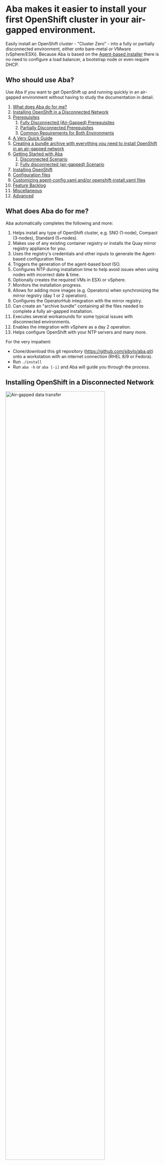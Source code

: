 # Aba makes it easier to install your first OpenShift cluster in your air-gapped environment. 

Easily install an OpenShift cluster - "Cluster Zero" - into a fully or partially disconnected environment, either onto bare-metal or VMware (vSphere/ESXi).
Because Aba is based on the [Agent-based installer](https://www.redhat.com/en/blog/meet-the-new-agent-based-openshift-installer-1) there is no need to configure a load balancer, a bootstrap node or even require DHCP. 

## Who should use Aba?

Use Aba if you want to get OpenShift up and running quickly in an air-gapped environment without having to study the documentation in detail.

1. [What does Aba do for me?](#what-does-aba-do-for-me)
1. [Installing OpenShift in a Disconnected Network](#installing-openshift-in-a-disconnected-network)
1. [Prerequisites](#prerequisites)
   1. [Fully Disconnected (Air-Gapped) Prerequisites](#fully-disconnected-air-gapped-prerequisites)
   1. [Partially Disconnected Prerequisites](#partially-disconnected-prerequisites)
   1. [Common Requirements for Both Environments](#common-requirements-for-both-environments)
1. [A Very Quick Guide](#a-very-quick-guide)
1. [Creating a bundle archive with everything you need to install OpenShift in an air-gapped network](#Creating-a-bundle-archive-with-everything-you-need-to-install-OpenShift-in-an-air-gapped-network)
1. [Getting Started with Aba](#getting-started-with-aba)
   1. [Disconnected Scenario](#disconnected-scenario)
   1. [Fully disconnected (air-gapped) Scenario](#fully-disconnected-air-gapped-scenario)
1. [Installing OpenShift](#installing-openshift)
1. [Configuration files](#configuration-files)
1. [Customizing agent-config.yaml and/or openshift-install.yaml files](#customizing-agent-config.yaml-andor-openshift-install.yaml-files)
1. [Feature Backlog](#feature-backlog)
1. [Miscellaneous](#miscellaneous)
1. [Advanced](#advanced)



## What does Aba do for me?

Aba automatically completes the following and more:

1. Helps install any type of OpenShift cluster, e.g. SNO (1-node), Compact (3-nodes), Standard (5+nodes).
2. Makes use of any existing container registry or installs the Quay mirror registry appliance for you. 
1. Uses the registry's credentials and other inputs to generate the Agent-based configuration files.
1. Triggers the generation of the agent-based boot ISO. 
1. Configures NTP during installation time to help avoid issues when using nodes with incorrect date & time.
1. Optionally creates the required VMs in ESXi or vSphere.
1. Monitors the installation progress. 
1. Allows for adding more images (e.g. Operators) when synchronizing the mirror registry (day 1 or 2 operation).
1. Configures the OperatorHub integration with the mirror registry. 
1. Can create an "archive bundle" containing all the files needed to complete a fully air-gapped installation. 
1. Executes several workarounds for some typical issues with disconnected environments.
1. Enables the integration with vSphere as a day 2 operation.
1. Helps configure OpenShift with your NTP servers and many more. 

For the very impatient:

  - Clone/download this git repository (https://github.com/sjbylo/aba.git) onto a workstation with an internet connection (RHEL 8/9 or Fedora).
  - Run `./install`
  - Run `aba -h` or `aba [-i]` and Aba will guide you through the process.


## Installing OpenShift in a Disconnected Network

<img src="images/air-gapped.jpg" alt="Air-gapped data transfer" title="Air-gapped data transfer" width="80%">


The diagram above illustrates two scenarios for installing OpenShift in a disconnected network environment.

- **Top Section**: The *Disconnected Scenario* (partial network access, e.g. via a proxy).
- **Bottom Section**: The *Fully Disconnected (Air-Gapped) Scenario* (data transfer only through physical means, such as "sneaker net" into a private data center).

Each scenario includes two main network zones:

- **Connected Network**: Located on the left side of the diagram, where external resources are accessible.
- **Private Network**: Located on the right side of the diagram, isolated from direct internet access.

Bastion Requirements

- **Connected Bastion**: Can be a workstation or virtual machine (VM) running on a laptop, configured with RHEL 8/9 or Fedora.
- **Internal Bastion**: Must be running RHEL 9 to support OpenShift installation in the private network.

These configurations ensure that each network zone meets OpenShift’s requirements for disconnected or fully air-gapped installations.


[Back to top](#who-should-use-aba)


## Prerequisites

### Fully Disconnected (Air-Gapped) Prerequisites

In a fully disconnected environment, where no internet access is available, two bastions are required: one connected to the internet and the other on the private network.

- **Connected Bastion or Workstation**
   - An x86 RHEL 8/9 or Fedora (e.g. VM) with internet access, typically on a laptop.
   - Clone or download this Git repository (https://github.com/sjbylo/aba.git) to any location in your home directory.
   - Download and store the Red Hat registry pull secret to `~/.pull-secret.json` (a pull secret can be downloaded from https://console.redhat.com/openshift/install/pull-secret).
   - Install required RPMs listed in `templates/rpms-external.txt` (or let Aba use dnf to install).
   - Run `sudo dnf update` to ensure all packages are up to date (optional).
   - Password-less `sudo` access is highly recommended.

- **Internal Bastion**
   - A RHEL 9 VM or host within your private, air-gapped network.
   - Install required RPMs as listed in `templates/rpms-internal.txt` (or let Aba use dnf to install, if available).
   - Password-less `sudo` access is highly recommended.

### Partially Disconnected Prerequisites

In a partially disconnected environment, the internal network has limited or proxy-based internet access, allowing data synchronization directly.

- **Bastion**
   - A single RHEL 9 VM with internet access and connectivity to the private network.
   - Download and copy this Git repository to any location in your home directory on the bastion.
   - Download and store your Red Hat registry pull secret at `~/.pull-secret.json` (a pull secret can be downloaded from https://console.redhat.com/openshift/install/pull-secret).
   - Install required RPMs from `templates/rpms-external.txt` (or let Aba use dnf to install, if available).
   - Run `sudo dnf update` to ensure all packages are up to date (optional).
   - Password-less `sudo` access is highly recommended.

### Common Requirements for Both Environments

- **Registry Storage**
   - Minimum of 30 GB is required for OpenShift base images, with additional Operators requiring more (500 GB or more).

- **Network Configuration**
   - **DNS**: Configure the following DNS A records (these are examples!):
      - **OpenShift API**: `api.ocp1.example.com` pointing to a free IP in the private subnet.
      - **OpenShift Ingress**: `*.apps.ocp1.example.com` (wildcard A record) pointing to a free IP in the private subnet.
      - **Mirror Registry**: `registry.example.com` pointing to the IP address of your internal mirror registry (or where Aba should install it).
      - *Note*: For Single Node OpenShift (SNO), configure both OpenShift API and Ingress records to point to the same IP.
   - **NTP**: An NTP server is recommended to ensure time synchronization across all nodes, as OpenShift requires synchronized clocks for installation and proper operation.

- **Platform**
   - **VMware vCenter or ESXi API Access (optional)**: Ensure sufficient privileges for OpenShift installation. Refer to [vCenter account privileges](https://docs.openshift.com/container-platform/4.17/installing/installing_vsphere/ipi/ipi-vsphere-installation-reqs.html#installation-vsphere-installer-infra-requirements_ipi-vsphere-installation-reqs) for specific permissions, in the [OpenShift documentation](https://docs.openshift.com/container-platform/latest).
   - For bare-metal installations, manually boot the nodes using the generated ISO file. 

- **Registry**
   - If using an existing registry, add its credentials (pull secret and root CA) in the `mirror/regcreds` directory:
      - `mirror/regcreds/pull-secret-mirror.json`
      - `mirror/regcreds/rootCA.pem`

After configuring these prerequisites, run `aba` to start the OpenShift installation process.

Note: that Aba also works in connected environments without a private mirror registry, e.g. by accessing public container registries via a proxy.  To do this, configure the proxy values in `cluster.conf`.


[Back to top](#who-should-use-aba)

## A Very Quick Guide

For those who are less impatient...

Install Aba (method 1):

```
bash -c "$(repo=https://raw.githubusercontent.com/sjbylo/aba; branch=main; curl -fsSL $repo/refs/heads/$branch/install)"
```

Install Aba using 'git clone' (method 2):

```
git clone https://github.com/sjbylo/aba.git
cd aba
./install
aba -h   # For help
aba -i   # For interactive mode
```
- clones the repo, installs `aba` and configures some high-level settings, e.g. OpenShift target version, your domain name, machine network CIDR etc (if known).
- If needed, add any required operators to the `aba.conf` file by setting 'op-sets' and/or 'ops' values. 
- helps you decide if you have a partially disconnected or fully disconnected (air-gapped) environment and how you should proceed. 

```
aba mirror 
```
- configures and connects to your existing container registry OR installs a fresh quay appliance registry.

```
aba sync
```
- copies the required images directly to the mirror registry (for partially disconnected environments, e.g. via a proxy).
- Fully disconnected (air-gapped) environments are also supported with `aba save/load` (see below).

```
aba cluster --name mycluster --type sno
```
- creates a directory `mycluster` and the file `mycluser/cluster.conf`.
- Edit/verify the `mycluster/cluster.conf` file.
- Note that any topology of OpenShift is supported, e.g. sno (1), compact (3), standard (3+n).

```
cd mycluster
aba
```
- creates the Agent-based config files, generates the Agent-based iso file, creates and boots the VMs (if using VMware). 
- monitors the installation progress.

```
aba day2
```
- configures OpenShift to access the internal registry ready to install from the Operators Hub. 

```
aba help
```
- shows what other commands are available. 


[Back to top](#who-should-use-aba)


## Creating a bundle archive with everything you need to install OpenShift in an air-gapped network

You need to download a set of images to install a particular version of OpenShift into a fully disconnected (air-gapped) netork?

Here is how you can use Aba to create a `bundle archive` to do that!

Store your pull secret in this file:

```
~/.pull-secret.json
```

Run these commands on a RHEL 9 or Fedora VM: 

```
git clone https://github.com/sjbylo/aba.git
cd aba
./install
```

Connect your large USB media stick (or other device) into your VM and create/write the `bundle archive` onto it:

Set the version you want to install:
```
v=4.17.3
```

Create the bundle archive with this single command:
```
aba bundle --channel stable --version $v --op-sets ocp acm ocpv odf appdev --ops web-terminal --out - | split -b 10G - /path/to/your/large/portable/media/ocp_mycluster_${v}_
```

- This will generate several 10GB files: ocp_mycluster_4.17.3_aa|ab|ac... etc 
- The --op-sets option refers to predefined operator sets in `templates/operator-set-*`.
- If needed, add individual operators after "--ops"

Copy the files to a RHEL 9 machine wthin the private network. 

Unpack the bundle archive, e.g: 

```
cat /path/to/ocp_mycluster_4.17.3_* | tar xvf -        # to extract the bundle archive
cd aba
./install
aba           # Run aba if you want Aba to install & load the mirror registry
```

You will find the large image set tar file under `aba/mirror/save`.


[Back to top](#who-should-use-aba)


## Getting Started with Aba

To get started, run:

```
aba 
```

Note that this command will create the `aba.conf` file which contains some values that you *must change*, e.g. your preferred platform, your domain name, your network address (if known) and any operators you will require etc.

Now, continue with either 'Disconnected scenario' or 'Fully disconnected (air-gapped) scenario' below. 

[Back to top](#who-should-use-aba)



### Disconnected Scenario 

In this scenario, the connected bastion has access to both the Internet and the private subnet (but not necessarily at the same time).

<img src="images/make-sync.jpg" alt="Disconnected and Air-gapped Scenario" title="Disconnected and Air-gapped scenario" width="80%">


```
aba sync
```
This command will:
  - trigger `aba mirror` (to configure the mirror registry), if needed. 
    - for an existing registry, check the connection is available and working (be sure to set up your registry credentials in `mirror/regcreds/` first! See above for more).
    - or, installs Quay registry on the connected bastion (or remote host) and copies the generated pull secret and certificate into the `mirror/regcreds` directory for later use.
  - pull images from the Internet and store them in the registry.

Now continue with "Installing OpenShift" below.

Note that the above 'disconnected scenario' can be repeated, for example to download and install Operators as a day 2 operation or to upgrade OpenShift, by updating the `sync/imageset-sync.yaml` file and running `aba sync/day2` again.


[Back to top](#who-should-use-aba)

### Fully disconnected (air-gapped) Scenario

In this scenario, your connected workstation has access to the Internet but no access to the private network.
You also require an bastion in a private subnet.

```
aba save
```

- pulls the images from the Internet and saves them into the local directory "mirror/save". Make sure there is enough disk space (30+ GB or much more for Operators)!

Then, using one of `aba inc/tar/tarrepo` (incremental/full or separate copies), copy the whole aba/ repo (including templates, scripts, images, CLIs and other install files) to your bastion (in your private network) via a portable storage device, e.g. a thumb drive. 

Example:

```
# On the connected workstation:
# Mount your thumb drive and:

aba inc                                          # Write tar archive to /tmp
or
aba inc out=/dev/path/to/thumb-drive/aba.tgz     # Write archive 'aba.tgz' to the device 
                                                  # mounted at /dev/path/to/thumb-drive
or
aba inc out=- | ssh user@host "cat > aba.tgz"    # Archive and write to internal host (if possible).

# Copy the file 'aba.tgz' to your bastion via your portable storage device.

# Then, on the bastion run:
tar xvf aba.tgz                                   # Extract the tar file. Ensure file timestamps are
                                                  # kept the same as on the connected workstation.
cd aba             
aba
```

For such cases where it is not possible to write directly to a portable storage device, e.g. due to restrictions or access is not possible, an alternative command can be used.

Example:

```
aba tarrepo out=/dev/path/to/drive/aba.tgz
```
- Write archive `aba.tgz` to the device mounted at /dev/path/to/drive, EXCEPT for the `seq#` tar files under save/
- The `seq#` tar file(s) in the "mirror/save" directory and the repo tarball `aba.tgz` can be copied separately to a storage device, e.g. USB stick, S3 or other. 

Copy the "aba.tgz" file to the bastion and unpack the archive. Note the directory "aba/mirror/save".
Copy or move the "seq" tar file(s), as is, from the "mirror/save" directory to the  bastion, into the "mirror/save" directory on the bastion.

```
sudo dnf install make -y     # If dnf does not work in the private environment (i.e. no Satalite),
                             # ensure all required RPMs are pre-installed, e.g. from a DVD drive at the time of installation. 
aba load
```
- will (if required) install Quay (from the bundle archive) and then load the images into Quay.
- Required RPMs:
  - Note that the bastion will need to install RPMs from a suitable repository (for Aba testing purposes it's possible to configure `dnf` to use a proxy). 
  - If RPMs cannot be installed with "sudo dnf install", then ensure the RPMs are pre-installed, e.g. from a DVD at the time of RHEL installation. 
  - If rpms are not readily available in your private network, the command `aba rpms` can help by downloading the required rpms, which can then be copied to the bastion and installed with `dnf localinstall rpms/*.rpm`.  Note this will only work if your external bastion and internal bastions are running the exact same version of RHEL (at least, that was the experience when testing Aba!). 

Now continue with "Installing OpenShift" below.

Note that the above 'air-gapped workflow' can be repeated in the *exact same way*, for example to incrementally install Operators or download new versions of images to upgrade OpenShift.

For example, by:
- editing the `save/imageset-save.yaml` file on the connected workstation to add more images or to fetch the latest images
- running `aba save`
- running `aba inc` (or aba tar or aba tarrepo) to create a bundle archive (see above)
- unpacking the tar archive on the bastion
- running `aba load` to load the images into the internal registry.

Note that generated 'image sets' are sequential and must be pushed to the target mirror registry in order. You can derive the sequence number from the file name of the generated image set archive file in the mirror/save directory. 

<img src="images/make-install.jpg" alt="Connecting to or creating Mirror Registry" title="Connecting to or creating Mirror Registry" width="50%">



[Back to top](#who-should-use-aba)

## Installing OpenShift 

<img src="images/make-cluster.jpg" alt="Installing OpenShift" title="Installing OpenShift" width="50%">


```
cd aba
aba cluster --name mycluster [--type sno|compact|standard] [--step xyz]
```
- will create a directory `mycluster`, copy the Makefile into it and then prompt you to run `aba` inside the directory.
- Note, *all* advanced preset parameters at the bottom of the `aba.conf` configuration file must be completed for the optional "type" parameter to have any affect. 

 You should run the following command to monitor the progress of the Agent-based installer. For example: 

```
cd <cluster dir>   # e.g. cd compact
aba mon
```

Get help with `aba help`.

After OpenShift has been installed you will see the following output:

```
INFO Install complete!                            
INFO To access the cluster as the system:admin user when using 'oc', run 
INFO     export KUBECONFIG=/home/steve/aba/compact/iso-agent-based/auth/kubeconfig 
INFO Access the OpenShift web-console here: https://console-openshift-console.apps.compact.example.com 
INFO Login to the console with user: "kubeadmin", and password: "XXYZZ-XXYZZ-XXYZZ-XXYZZ" 

The cluster has been successfully installed.
Run '. <(aba shell)' to access the cluster using the kubeconfig file (x509 cert), or
Run '. <(aba login)' to log into the cluster using the 'kubeadmin' password. 
Run 'aba help' for more options.

```
You can get access to the cluster using one of the commands:

```
. <(aba shell) 
oc whoami
```
- provides access via the kubeconfig file.

```
. <(aba login) 
oc whoami
```
- provides access via "oc login".


You can run commands against the cluster, e.g. to show the installation progress:

```
watch aba --cmd "get co"
```

If you want to create the agent-based config files, e.g. to make changes to `install-config.yaml` and `agent-config.yaml`, use:

```
cd mycluster
aba agentconf
# then, if needed,  manually edit the 'agent-config.yaml' file to set the appropriate mac addresses matching your bare-metal nodes, change drive and net interface hints etc.
```

If you want to create the agent-based iso file, e.g. to boot bare-metal nodes, use:

```
cd mycluster
aba iso
# boot the bare-metal node(s) with the generated ISO file. 
# This can be done using a USB stick or via the server's remote management interfaces (BMC etc).
aba mon
```

If OpenShift fails to install, see the [Troubleshooting](Troubleshooting.md) readme. 

Other examples of commands (aba <command>):

cd mycluster     # change to the directory with the agent-based install files, using `mycluster` as an example.

| Target | Description |
| :----- | :---------- |
| `aba day2`        | Integrate the private mirror into OpenShift. |
| `aba ls`          | Show list of VMs and their state. |
| `aba startup`     | Gracefully start up a cluster |
| `aba shutdown`    | Gracefully shut down (or hibernate) a cluster. `aba shutdown --wait` wait for power-off |
| `aba start`       | Power on all VMs |
| `aba stop`        | Gracefully shut down all VMs (guest shutdown only!) |
| `aba powerdown`   | Power down all VMs immediately |
| `aba kill`        | Same as `powerdown` |
| `aba create`      | Create all VMs  |
| `aba refresh`     | Delete & re-create the VMs causing the cluster to be re-installed. |
| `aba delete`      | Delete all the VMs  |
| `aba login`       | Display the `oc login` command for the cluster.  Use: . <(aba login)  |
| `aba shell`       | Display the command to access the cluster using the kubeconfig file.  Use: . <(aba shell) |
| `aba help`        | Help is available in all Makefiles (in `aba/Makefile`,  `aba/mirror/Makefile`,  `aba/cli/Makefile` and `aba/<mycluster>/Makefile`)  |



[Back to top](#who-should-use-aba)

## Configuration files

| Config file | Description |
| :---------- | :---------- |
| `aba/aba.conf`                    | the 'global' config, used to set the target version of OpenShift, your domain name, private network address, DNS IP etc |
| `aba/mirror/mirror.conf`          | describes your private/internal mirror registry (either existing or to-be-installed)  |
| `aba/`cluster-name`/cluster.conf` | describes how to build an OpenShift cluster, e.g. number/size of master and worker nodes, ingress IPs, bonding etc |
| `aba/vmware.conf`                 | vCenter/ESXi access configuration using `govc` CLI (optional) |


[Back to top](#who-should-use-aba)

## Customizing agent-config.yaml and/or openshift-install.yaml files

- Once a cluster config directory has been created (e.g. `compact`) and Agent-based configuration has been created, some changes can be made to the `install-config.yaml` and `agent-config.yaml` files if needed. `aba` can be run again to re-create the ISO and the VMs etc (if required).  Aba should see the changes and try to preserve and use them.  Simple changes to the files, e.g. IP/Mac address changes, default route changes, adding disk hints etc work fine.  

The workflow could look like this:
```
aba cluster --name mycluser --step agentconf       # Create the cluster dir and Makefile & generate the initial agent config files.
cd mycluster
# Now manually edit the generated install-config.yaml and agent-config.yaml files (where needed, e.g. bare-metal mac addresses) and
# start cluster installation:
aba
```

The following script can be used to extract the cluster config from the agent-config yaml files. This script can be run to check that the correct information can be extracted to create the VMs (if required). 

Example:

```
cd sno
scripts/cluster-config.sh        # example execution to show the cluster configuration extracted from the Agend-based config files. 
```

As an example, edit agent-config.yaml to include the following to direct agent-based installer to install RHCOS onto the 2nd disk, e.g. /dev/sdb:

```
    rootDeviceHints:
      deviceName: /dev/sdb
```

or, adding vSphere integration into `install-config.yaml` (works from the OpenShift Console on day 2, with v4.14 and below) - Note, this is completed automatically now if you are deploying on vSphere or ESXi.

```
platform:
  vsphere:
    apiVIP: "10.0.1.216"
    ingressVIP: "10.0.1.226"

```

Check `cluster-config.sh` is able to parse all the data it needs to create the agent config files (and the VMs, if needed):

```
scripts/cluster-config.sh        # example execution to show the cluster configuration extracted from the agend-based files. 
```

Run aba again to rebuild the agent-based ISO and refresh the VMs, e.g.:

```
aba
...
aba iso
...
aba upload
...
aba refresh
...
aba mon
```

[Back to top](#who-should-use-aba)

## Feature Backlog

- Assist in adding OpenShift Update Service (OSUS) to the custer.

- ~~Support bonding and vlan.~~

- ~~Make it easier to integrate with vSphere, including storage.~~

- Configure htpasswd login, add users, disable kubeadmin.

- ~~Disable public OperatorHub and configure the internal registry to serve images.~~

- Use PXE boot as alternative to ISO upload.

- ~~Make it easier to populate the imageset config file with current values, i.e. download the values from the latest catalog and insert them into the image set file.~~


[Back to top](#who-should-use-aba)

## Miscellaneous


- If you want to install workers with different CPU/MEM sizes (which can be used to install Operators, e.g. Ceph, ODF, ACM etc, on infra nodes), change the VM resources (CPU/RAM) as needed after OpenShift is installed (if using VMs).

- Govc is used to create and manage VMs on ESXi or vSphere.
  - https://github.com/vmware/govmomi/tree/main/govc

Be sure to set the correct (govc) values to access vCenter in the `vmware.conf` file.  Note that ESXi is also supported.

Aba uses `make` to define and process all dependencies.  Due to this, Aba will usually know what to do next, so just run `aba` agian. 
Why `make` was chosen to build Aba?

The UNIX/Linux command "make" is a utility for automating tasks based on rules specified in a Makefile. It enhances efficiency by managing dependencies, 
facilitating streamlined processes. Widely applied beyond software development, "make" proves versatile in system management, ensuring organized 
execution of diverse tasks through predefined rules!


[Back to top](#who-should-use-aba)

## Advanced

Cluster presets are used mainly to automate the testing of Aba. 

```
aba sno
```
- This will create a directory `sno` and then install SNO OpenShift using the Agent-based installer (note, *all* preset parameters in `aba.conf` must be completed for this to work).  If you are using VMware it will create the VMs for you.
- Be sure to go through *all* the values in `aba/vmware.conf` and `sno/cluster.conf`.
- Be sure your DNS entries have been set up in advance. See above on Prerequisites. 
- Aba will show you the installation progress.  To troubleshoot cluster installation, run `aba ssh` to log into the rendezvous node. If there are any issues - e.g. incorrect DNS records - fix them and try again.  All commands and actions in Aba are idempotent.  If you hit a problem, fix it and try again should always be the right way forward!

```
aba compact    # for a 3 node cluster topology (note, *all* parameters in 'aba.conf' must be completed for this to work).
aba standard   # for a 3+2 topology (note, *all* parameters in 'aba.conf' must be completed for this to work).
```
- Run this to create a compact cluster (works in a similar way to the above). 


[Back to top](#who-should-use-aba)

